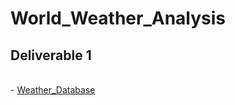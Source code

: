 # World_Weather_Analysis
## Deliverable 1
<br />- [Weather_Database](Weather_Database/Weather_Database.ipynb)

